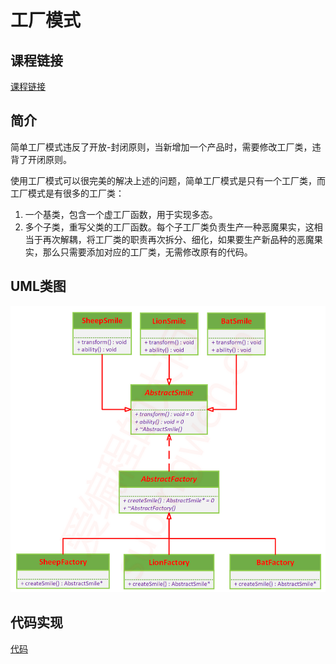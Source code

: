 # 工厂模式

## 课程链接

[课程链接](https://subingwen.cn/design-patterns/factory/)

## 简介

简单工厂模式违反了开放-封闭原则，当新增加一个产品时，需要修改工厂类，违背了开闭原则。

使用工厂模式可以很完美的解决上述的问题，简单工厂模式是只有一个工厂类，而工厂模式是有很多的工厂类：

1. 一个基类，包含一个虚工厂函数，用于实现多态。
2. 多个子类，重写父类的工厂函数。每个子工厂类负责生产一种恶魔果实，这相当于再次解耦，将工厂类的职责再次拆分、细化，如果要生产新品种的恶魔果实，那么只需要添加对应的工厂类，无需修改原有的代码。

## UML类图

![UML类图](image.png)

## 代码实现

[代码](./sample.cpp)

